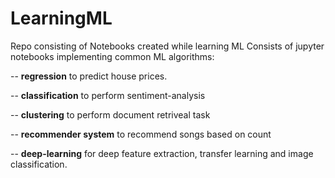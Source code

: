 # LearningML
Repo consisting of Notebooks created while learning ML
Consists of jupyter notebooks implementing common ML algorithms:

-- __regression__ to predict house prices.

-- __classification__ to perform sentiment-analysis

-- __clustering__ to perform document retriveal task

-- __recommender system__ to recommend songs based on count

-- __deep-learning__ for deep feature extraction, transfer learning and image classification.
